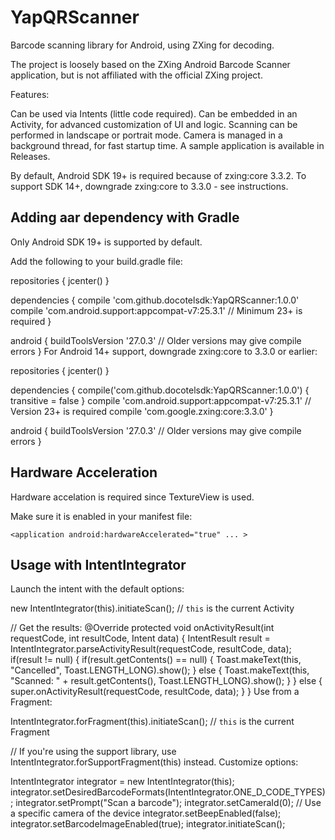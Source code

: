 # YapQRScanner
Barcode scanning library for Android, using ZXing for decoding.

The project is loosely based on the ZXing Android Barcode Scanner application, but is not affiliated with the official ZXing project.

Features:

Can be used via Intents (little code required).
Can be embedded in an Activity, for advanced customization of UI and logic.
Scanning can be performed in landscape or portrait mode.
Camera is managed in a background thread, for fast startup time.
A sample application is available in Releases.

By default, Android SDK 19+ is required because of zxing:core 3.3.2. To support SDK 14+, downgrade zxing:core to 3.3.0 - see instructions.

## Adding aar dependency with Gradle
Only Android SDK 19+ is supported by default.

Add the following to your build.gradle file:

repositories {
    jcenter()
}

dependencies {
    compile 'com.github.docotelsdk:YapQRScanner:1.0.0'
    compile 'com.android.support:appcompat-v7:25.3.1'   // Minimum 23+ is required
}

android {
    buildToolsVersion '27.0.3' // Older versions may give compile errors
}
For Android 14+ support, downgrade zxing:core to 3.3.0 or earlier:

repositories {
    jcenter()
}

dependencies {
    compile('com.github.docotelsdk:YapQRScanner:1.0.0') { transitive = false }
    compile 'com.android.support:appcompat-v7:25.3.1'   // Version 23+ is required
    compile 'com.google.zxing:core:3.3.0'
}

android {
    buildToolsVersion '27.0.3' // Older versions may give compile errors
}
## Hardware Acceleration
Hardware accelation is required since TextureView is used.

Make sure it is enabled in your manifest file:

    <application android:hardwareAccelerated="true" ... >
## Usage with IntentIntegrator
Launch the intent with the default options:

new IntentIntegrator(this).initiateScan(); // `this` is the current Activity


// Get the results:
@Override
protected void onActivityResult(int requestCode, int resultCode, Intent data) {
    IntentResult result = IntentIntegrator.parseActivityResult(requestCode, resultCode, data);
    if(result != null) {
        if(result.getContents() == null) {
            Toast.makeText(this, "Cancelled", Toast.LENGTH_LONG).show();
        } else {
            Toast.makeText(this, "Scanned: " + result.getContents(), Toast.LENGTH_LONG).show();
        }
    } else {
        super.onActivityResult(requestCode, resultCode, data);
    }
}
Use from a Fragment:

IntentIntegrator.forFragment(this).initiateScan(); // `this` is the current Fragment

// If you're using the support library, use IntentIntegrator.forSupportFragment(this) instead.
Customize options:

IntentIntegrator integrator = new IntentIntegrator(this);
integrator.setDesiredBarcodeFormats(IntentIntegrator.ONE_D_CODE_TYPES);
integrator.setPrompt("Scan a barcode");
integrator.setCameraId(0);  // Use a specific camera of the device
integrator.setBeepEnabled(false);
integrator.setBarcodeImageEnabled(true);
integrator.initiateScan();
